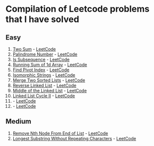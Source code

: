 # Compilation of Leetcode problems that I have solved

## Easy

1. [Two Sum](https://github.com/tanuarta/leet/blob/master/easy/twosum.py) - [LeetCode](https://leetcode.com/problems/two-sum/submissions/876773664/)
2. [Palindrome Number](https://github.com/tanuarta/leet/blob/master/easy/palind_num.py) - [LeetCode](https://leetcode.com/problems/palindrome-number/submissions/880606562/)
3. [Is Subsequence](https://github.com/tanuarta/leet/blob/master/easy/subsequence.py) - [LeetCode](https://leetcode.com/problems/is-subsequence/submissions/897517639/) 
4. [Running Sum of 1d Array](https://github.com/tanuarta/leet/blob/master/easy/running_sum.py) - [LeetCode](https://leetcode.com/problems/running-sum-of-1d-array/submissions/896552002/)
5. [Find Pivot Index](https://github.com/tanuarta/leet/blob/master/easy/pivot_index.py) - [LeetCode](https://leetcode.com/problems/find-pivot-index/submissions/896559410/)
6. [Isomorphic Strings](https://github.com/tanuarta/leet/blob/master/easy/iso_strings.py) - [LeetCode](https://leetcode.com/problems/isomorphic-strings/submissions/897512936/)
7. [Merge Two Sorted Lists](https://github.com/tanuarta/leet/blob/master/easy/merge_list.py) - [LeetCode](https://leetcode.com/problems/merge-two-sorted-lists/submissions/899636834/)
8. [Reverse Linked List](https://github.com/tanuarta/leet/blob/master/easy/reverse_list.py) - [LeetCode](https://leetcode.com/problems/reverse-linked-list/submissions/899681510/)
10. [Middle of the Linked List](https://github.com/tanuarta/leet/blob/master/easy/middle_list.py) - [LeetCode](https://leetcode.com/problems/middle-of-the-linked-list/submissions/899681844/)
12. [Linked List Cycle II](https://github.com/tanuarta/leet/blob/master/medium/list_cycle.py) - [LeetCode](https://leetcode.com/problems/linked-list-cycle-ii/submissions/899682205/)
13. []() - [LeetCode]()
14. []() - [LeetCode]()


## Medium
1. [Remove Nth Node From End of List](https://github.com/tanuarta/leet/blob/master/medium/remove_nth_node.py) - [LeetCode](https://leetcode.com/problems/remove-nth-node-from-end-of-list/submissions/885600309/)
2. [Longest Substring Without Repeating Characters](https://github.com/tanuarta/leet/blob/master/medium/longest_substring.py) - [LeetCode](https://leetcode.com/problems/longest-substring-without-repeating-characters/submissions/893149354/)